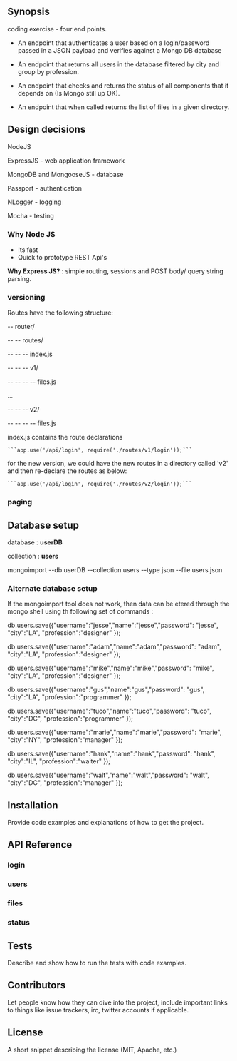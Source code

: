 ## Synopsis

coding exercise - four end points.

- An endpoint that authenticates a user based on a login/password passed in a JSON payload and verifies against a Mongo DB database

- An endpoint that returns all users in the database filtered by city and group by profession.

- An endpoint that checks and returns the status of all components that it depends on (Is Mongo still up OK).

- An endpoint that when called returns the list of files in a given directory.

## Design decisions

NodeJS

ExpressJS - web application framework

MongoDB and MongooseJS - database

Passport - authentication

NLogger - logging

Mocha - testing

### Why Node JS

- Its fast
- Quick to prototype REST Api's


**Why Express JS?** : simple routing, sessions and POST body/ query string parsing.

### versioning

Routes have the following structure:


-- router/

-- -- routes/

-- -- -- index.js

-- -- -- v1/

-- -- -- -- files.js

...

-- -- -- v2/

-- -- -- -- files.js


index.js contains the route declarations

    ```app.use('/api/login', require('./routes/v1/login'));```

for the new version, we could have the new routes in a directory called 'v2' and then re-declare the routes as below:

    ```app.use('/api/login', require('./routes/v2/login'));```



### paging



## Database setup

database : **userDB**

collection : **users**

mongoimport --db userDB --collection users --type json --file users.json

### Alternate database setup

If the mongoimport tool does not work, then data can be etered through the mongo shell using th following set of commands :

db.users.save({"username":"jesse","name":"jesse","password": "jesse", "city":"LA", "profession":"designer" });

db.users.save({"username":"adam","name":"adam","password": "adam", "city":"LA", "profession":"designer" });

db.users.save({"username":"mike","name":"mike","password": "mike", "city":"LA", "profession":"designer" });

db.users.save({"username":"gus","name":"gus","password": "gus", "city":"LA", "profession":"programmer" });

db.users.save({"username":"tuco","name":"tuco","password": "tuco", "city":"DC", "profession":"programmer" });

db.users.save({"username":"marie","name":"marie","password": "marie", "city":"NY", "profession":"manager" });

db.users.save({"username":"hank","name":"hank","password": "hank", "city":"IL", "profession":"waiter" });

db.users.save({"username":"walt","name":"walt","password": "walt", "city":"DC", "profession":"manager" });



## Installation

Provide code examples and explanations of how to get the project.

## API Reference

### login
### users
### files
### status

## Tests

Describe and show how to run the tests with code examples.

## Contributors

Let people know how they can dive into the project, include important links to things like issue trackers, irc, twitter accounts if applicable.

## License

A short snippet describing the license (MIT, Apache, etc.)
